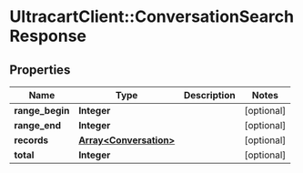 # UltracartClient::ConversationSearchResponse

## Properties
Name | Type | Description | Notes
------------ | ------------- | ------------- | -------------
**range_begin** | **Integer** |  | [optional] 
**range_end** | **Integer** |  | [optional] 
**records** | [**Array&lt;Conversation&gt;**](Conversation.md) |  | [optional] 
**total** | **Integer** |  | [optional] 


